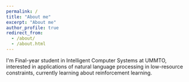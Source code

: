 ```yaml
---
permalink: /
title: "About me"
excerpt: "About me"
author_profile: true
redirect_from: 
  - /about/
  - /about.html
---
```


I'm Final-year student in Intelligent Computer Systems at UMMTO, interested in applications of natural language processing in low-resource constraints, currently learning about reinforcement learning.
